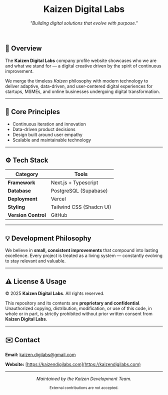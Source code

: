 <div align="center">

# **Kaizen Digital Labs**
<i>"Building digital solutions that evolve with purpose."</i>

</div>
<br/>

## 🧭 Overview
The **Kaizen Digital Labs** company profile website showcases who we are and what we stand for — a digital creative driven by the spirit of continuous improvement.

We merge the timeless *Kaizen* philosophy with modern technology to deliver adaptive, data-driven, and user-centered digital experiences for startups, MSMEs, and online businesses undergoing digital transformation.

---

## 🧩 Core Principles
- Continuous iteration and innovation
- Data-driven product decisions
- Design built around user empathy
- Scalable and maintainable technology

---

## ⚙️ Tech Stack
| Category | Tools |
|-----------|-------|
| **Framework** | Next.js + Typescript |
| **Database** | PostgreSQL (Supabase) |
| **Deployment** | Vercel |
| **Styling** | Tailwind CSS (Shadcn UI)|
| **Version Control** | GitHub |

---

## 💡 Development Philosophy
We believe in **small, consistent improvements** that compound into lasting excellence.
Every project is treated as a living system — constantly evolving to stay relevant and valuable.

---

## ⚠️ License & Usage
© 2025 **Kaizen Digital Labs**. All rights reserved.

This repository and its contents are **proprietary and confidential**.
Unauthorized copying, distribution, modification, or use of this code, in whole or in part, is strictly prohibited without prior written consent from **Kaizen Digital Labs**.

---

## ✉️ Contact
**Email:** [kaizen.digilabs@gmail.com](mailto:kaizen.digilabs@gmail.com)

**Website:** [https://kaizendigilabs.com](https://kaizendigilabs.com)

---

<div align="center">
<i>Maintained by the Kaizen Development Team.</i>

<sub>External contributions are not accepted.</sub>
</div>

